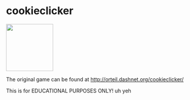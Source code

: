 # cookieclicker

<img src="img/perfectCookie.png" width="128">

The original game can be found at http://orteil.dashnet.org/cookieclicker/

This is for EDUCATIONAL PURPOSES ONLY!
uh yeh
